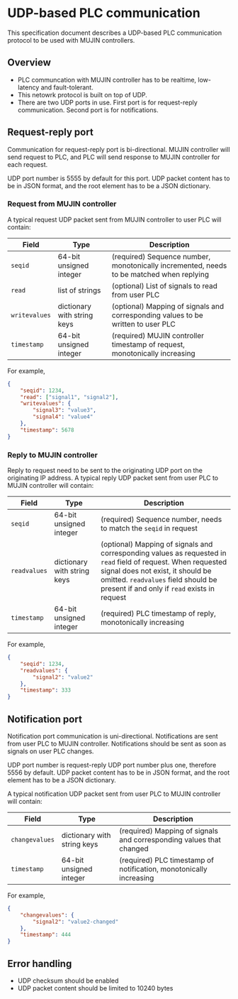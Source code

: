 # UDP-based PLC communication

This specification document describes a UDP-based PLC communication protocol to be used with MUJIN controllers.

## Overview

- PLC communcation with MUJIN controller has to be realtime, low-latency and fault-tolerant.
- This netowrk protocol is built on top of UDP.
- There are two UDP ports in use. First port is for request-reply communication. Second port is for notifications.

## Request-reply port

Communication for request-reply port is bi-directional. MUJIN controller will send request to PLC, and PLC will send response to MUJIN controller for each request.

UDP port number is 5555 by default for this port. UDP packet content has to be in JSON format, and the root element has to be a JSON dictionary.

### Request from MUJIN controller

A typical request UDP packet sent from MUJIN controller to user PLC will contain:

| Field | Type | Description |
| - | - | - |
| `seqid` | 64-bit unsigned integer | (required) Sequence number, monotonically incremented, needs to be matched when replying |
| `read` | list of strings | (optional) List of signals to read from user PLC |
| `writevalues` | dictionary with string keys | (optional) Mapping of signals and corresponding values to be written to user PLC |
| `timestamp` | 64-bit unsigned integer | (required) MUJIN controller timestamp of request, monotonically increasing |

For example,

```json
{
    "seqid": 1234,
    "read": ["signal1", "signal2"],
    "writevalues": {
        "signal3": "value3",
        "signal4": "value4"
    },
    "timestamp": 5678
}
```

### Reply to MUJIN controller

Reply to request need to be sent to the originating UDP port on the originating IP address. A typical reply UDP packet sent from user PLC to MUJIN controller will contain:

| Field | Type | Description |
| - | - | - |
| `seqid` | 64-bit unsigned integer | (required) Sequence number, needs to match the `seqid` in request |
| `readvalues` | dictionary with string keys | (optional) Mapping of signals and corresponding values as requested in `read` field of request. When requested signal does not exist, it should be omitted. `readvalues` field should be present if and only if `read` exists in request |
| `timestamp` | 64-bit unsigned integer | (required) PLC timestamp of reply, monotonically increasing |


For example,

```json
{
    "seqid": 1234,
    "readvalues": {
        "signal2": "value2"
    },
    "timestamp": 333
}
```

## Notification port

Notification port communication is uni-directional. Notifications are sent from user PLC to MUJIN controller. Notifications should be sent as soon as signals on user PLC changes.

UDP port number is request-reply UDP port number plus one, therefore 5556 by default. UDP packet content has to be in JSON format, and the root element has to be a JSON dictionary.

A typical notification UDP packet sent from user PLC to MUJIN controller will contain:

| Field | Type | Description |
| - | - | - |
| `changevalues` | dictionary with string keys | (required) Mapping of signals and corresponding values that changed |
| `timestamp` | 64-bit unsigned integer | (required) PLC timestamp of notification, monotonically increasing |

For example,

```json
{
    "changevalues": {
        "signal2": "value2-changed"
    },
    "timestamp": 444
}
```

## Error handling

- UDP checksum should be enabled
- UDP packet content should be limited to 10240 bytes
